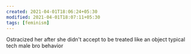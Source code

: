 ```yaml
---
created: 2021-04-01T18:06:24+05:30
modified: 2021-04-01T18:07:11+05:30
tags: [feminism]
---
```


 Ostracized her after she didn't accept to be treated like an object typical tech male bro behavior 
